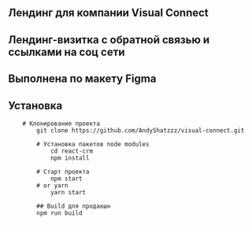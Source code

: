 ## Лендинг для компании Visual Connect

## Лендинг-визитка с обратной связью и ссылками на соц сети

## Выполнена по макету Figma

## Установка 

        # Клонирование проекта
            git clone https://github.com/AndyShatzzz/visual-connect.git

            # Установка пакетов node modules
                cd react-crm
                npm install
            
            # Старт проекта 
                npm start
            # or yarn
                yarn start
            
            ## Build для продакшн
            npm run build
